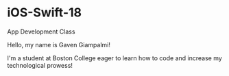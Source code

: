 # iOS-Swift-18
App Development Class

Hello, my name is Gaven Giampalmi!

I'm a student at Boston College eager to learn how to code and increase my technological prowess! 

